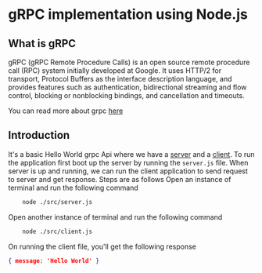 # gRPC implementation using Node.js

## What is gRPC

gRPC (gRPC Remote Procedure Calls) is an open source remote procedure call (RPC) system initially developed at Google. It uses HTTP/2 for transport, Protocol Buffers as the interface description language, and provides features such as authentication, bidirectional streaming and flow control, blocking or nonblocking bindings, and cancellation and timeouts.

You can read more about grpc [here](https://grpc.io)
## Introduction
It's a basic Hello World grpc Api where we have a [server](./src/server.js) and a [client](./src/client.js). To run the application first boot up the server by running the `server.js` file. When server is up and running, we can run the client application to send request to server and get response. Steps are as follows
Open an instance of terminal and run the following command
```bash
    node ./src/server.js
```
Open another instance of terminal and run the following command
```bash
    node ./src/client.js
```
On running the client file, you'll get the following response
```json
{ message: 'Hello World' }
```
